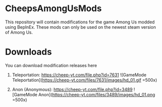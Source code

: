 

# CheepsAmongUsMods
This repository will contain modifications for the game Among Us modded using BepInEx.
These mods can only be used on the newest steam version of Among Us. 

# Downloads
You can download modification releases here
 1. Teleportation: https://cheep-yt.com/file.php?id=7631
![GameMode Teleportation](https://cheep-yt.com/files/7631/images/hd_01.gif =500x)

 2. Anon (Anonymous): https://cheep-yt.com/file.php?id=3489
![GameMode Anon](https://cheep-yt.com/files/3489/images/hd_01.png =500x)
